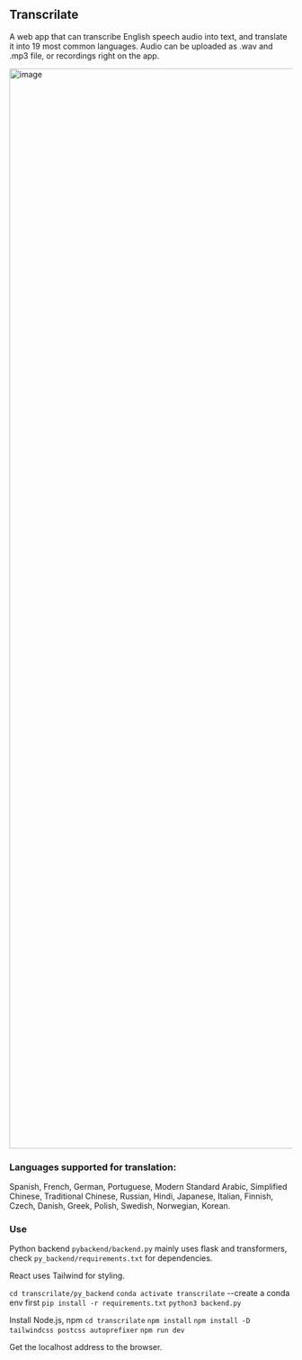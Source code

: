 ## Transcrilate

A web app that can transcribe English speech audio into text, and translate it into 19 most common languages. Audio can be uploaded as .wav and .mp3 file, or recordings right on the app.

<img width="1919" alt="image" src="https://github.com/user-attachments/assets/1a08b68a-4929-4002-b949-47c2bc67bdd0">

### Languages supported for translation: 

Spanish, French, German, Portuguese, Modern Standard Arabic, Simplified Chinese, Traditional Chinese, Russian, Hindi, Japanese, Italian, Finnish, Czech, Danish, Greek, Polish, Swedish, Norwegian, Korean.

### Use

Python backend `pybackend/backend.py` mainly uses flask and transformers, check `py_backend/requirements.txt` for dependencies.

React uses Tailwind for styling.

`cd transcrilate/py_backend`
`conda activate transcrilate` --create a conda env first
`pip install -r requirements.txt`
`python3 backend.py`

Install Node.js, npm
`cd transcrilate`
`npm install`
`npm install -D tailwindcss postcss autoprefixer`
`npm run dev`

Get the localhost address to the browser.
